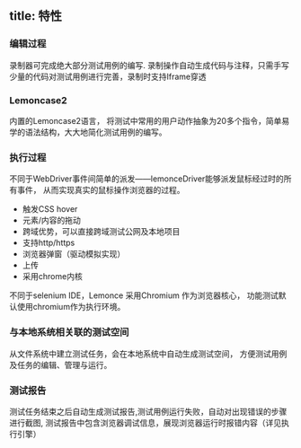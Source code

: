 title: 特性
---
### 编辑过程
录制器可完成绝大部分测试用例的编写. 
录制操作自动生成代码与注释，只需手写少量的代码对测试用例进行完善，录制时支持Iframe穿透

### Lemoncase2
内置的Lemoncase2语言，
将测试中常用的用户动作抽象为20多个指令，简单易学的语法结构，大大地简化测试用例的编写。

### 执行过程
不同于WebDriver事件间简单的派发——lemonceDriver能够派发鼠标经过时的所有事件，
从而实现真实的鼠标操作浏览器的过程。

- 触发CSS hover
- 元素/内容的拖动
- 跨域优势，可以直接跨域测试公网及本地项目
- 支持http/https
- 浏览器弹窗（驱动模拟实现）
- 上传
- 采用chrome内核

不同于selenium IDE，Lemonce 采用Chromium 作为浏览器核心，
功能测试默认使用chromium作为执行环境。

### 与本地系统相关联的测试空间
从文件系统中建立测试任务，会在本地系统中自动生成测试空间，
方便测试用例及任务的编辑、管理与运行。

### 测试报告
测试任务结束之后自动生成测试报告,测试用例运行失败，自动对出现错误的步骤进行截图,
测试报告中包含浏览器调试信息，展现浏览器运行时报错内容（详见执行引擎）